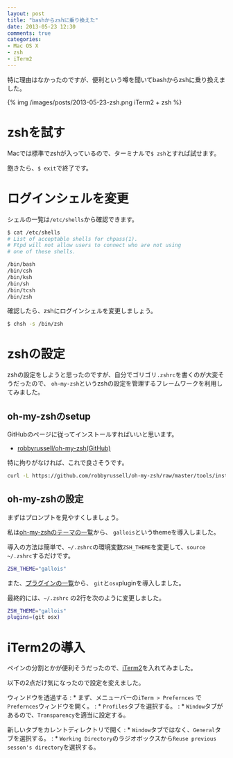 ```yaml
---
layout: post
title: "bashからzshに乗り換えた"
date: 2013-05-23 12:30
comments: true
categories: 
- Mac OS X
- zsh
- iTerm2
---
```


特に理由はなかったのですが、便利という噂を聞いてbashからzshに乗り換えました。

{% img /images/posts/2013-05-23-zsh.png iTerm2 + zsh %}

# zshを試す

Macでは標準でzshが入っているので、ターミナルで`$ zsh`とすれば試せます。

飽きたら、`$ exit`で終了です。

<!--more-->

# ログインシェルを変更

シェルの一覧は`/etc/shells`から確認できます。

``` bash シェルの一覧を確認
$ cat /etc/shells
# List of acceptable shells for chpass(1).
# Ftpd will not allow users to connect who are not using
# one of these shells.

/bin/bash
/bin/csh
/bin/ksh
/bin/sh
/bin/tcsh
/bin/zsh
```

確認したら、zshにログインシェルを変更しましょう。

``` bash ログインシェルをzshにする
$ chsh -s /bin/zsh
```

# zshの設定

zshの設定をしようと思ったのですが、自分でゴリゴリ`.zshrc`を書くのが大変そうだったので、
`oh-my-zsh`というzshの設定を管理するフレームワークを利用してみました。

## oh-my-zshのsetup

GitHubのページに従ってインストールすればいいと思います。

* [robbyrussell/oh-my-zsh(GitHub)](https://github.com/robbyrussell/oh-my-zsh)

特に拘りがなければ、これで良さそうです。

``` bash oh-my-zshの自動インストール
curl -L https://github.com/robbyrussell/oh-my-zsh/raw/master/tools/install.sh | sh
```

## oh-my-zshの設定

まずはプロンプトを見やすくしましょう。

私は[oh-my-zshのテーマの一覧](https://github.com/robbyrussell/oh-my-zsh/wiki/themes)から、
`gallois`というthemeを導入しました。

導入の方法は簡単で、`~/.zshrc`の環境変数`ZSH_THEME`を変更して、`source ~/.zshrc`するだけです。

``` bash .zshrc
ZSH_THEME="gallois"
```

<!--
なぜか、zshにしてからなぜかターミナルで新規タブを開くと、
カレントディレクトリではなくホームディレクトリで開かれるようになってしまいました。
この問題は、oh-my-zshの`osx`というプラグインを利用すれば解決しました。
-->

また、[プラグインの一覧](https://github.com/robbyrussell/oh-my-zsh/wiki/Plugins)から、
`git`と`osx`pluginを導入しました。

最終的には、`~/.zshrc` の2行を次のように変更しました。

``` bash .zshrc
ZSH_THEME="gallois"
plugins=(git osx)
```

# iTerm2の導入

ペインの分割とかが便利そうだったので、[iTerm2](http://www.iterm2.com/#/section/home)を入れてみました。

以下の2点だけ気になったので設定を変えました。

ウィンドウを透過する
: * まず、メニューバーの`iTerm > Prefernces` で `Prefernces`ウィンドウを開く。
: * `Profiles`タブを選択する。
: * `Window`タブがあるので、`Transparency`を適当に設定する。

新しいタブをカレントディレクトリで開く
: * `Window`タブではなく、`General`タブを選択する。
: * `Working Directory`のラジオボックスから`Reuse previous sesson's directory`を選択する。
